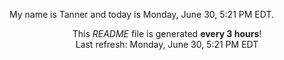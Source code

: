 My name is Tanner and today is Monday, June 30, 5:21 PM EDT.

<p align="center">This <i>README</i> file is generated <b>every 3 hours</b>!</br>Last refresh: Monday, June 30, 5:21 PM EDT<br /></p>
